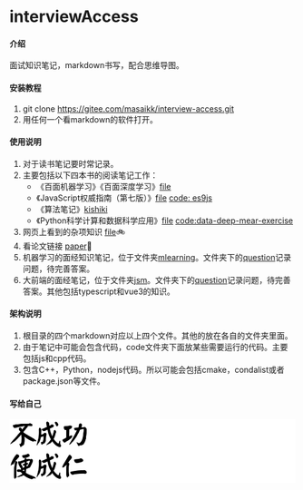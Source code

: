 # interviewAccess

#### 介绍
面试知识笔记，markdown书写，配合思维导图。


#### 安装教程

1.  git clone https://gitee.com/masaikk/interview-access.git
1.  用任何一个看markdown的软件打开。

#### 使用说明

1.  对于读书笔记要时常记录。
2.  主要包括以下四本书的阅读笔记工作：
      +  《百面机器学习》《百面深度学习》[file](ml.md) 
      +  《JavaScript权威指南（第七版）》[file](jsDefine.md) [code: es9js](https://gitee.com/masaikk/es9js)
      +  《算法笔记》[kishiki](https://gitee.com/masaikk/kishiki)
      +  《Python科学计算和数据科学应用》[file](pymear.md) [code:data-deep-mear-exercise](https://gitee.com/masaikk/data-deep-mear-exercise)
3.  网页上看到的杂项知识 [file](know.md)🚲
3.  看论文链接 [paper](https://gitee.com/masaikk/read-paper)🚗
3.  机器学习的面经知识笔记，位于文件夹[mlearning](mlearning)。文件夹下的[question](mlearning/question.md)记录问题，待完善答案。
3.  大前端的面经笔记，位于文件夹[jsm](jsm)。文件夹下的[question](jsm/question.md)记录问题，待完善答案。其他包括typescript和vue3的知识。

#### 架构说明

1.  根目录的四个markdown对应以上四个文件。其他的放在各自的文件夹里面。
2.  由于笔记中可能会包含代码，code文件夹下面放某些需要运行的代码。主要包括js和cpp代码。
3.  包含C++，Python，nodejs代码。所以可能会包括cmake，condalist或者package.json等文件。

#### 写给自己

![不成功便成仁](README.assets/1637505448236615.png)
